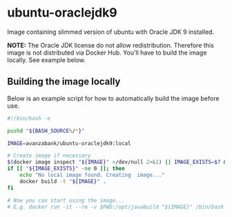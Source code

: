 # ubuntu-oraclejdk9

Image containing slimmed version of ubuntu with Oracle JDK 9 installed.

**NOTE:** The Oracle JDK license do not allow redistribution. Therefore this image is not distributed via Docker Hub.
You'll have to build the image locally. See example below.

## Building the image locally

Below is an example script for how to automatically build the image before use.

````bash
#!/bin/bash -e

pushd "${BASH_SOURCE%/*}"

IMAGE=avanzabank/ubuntu-oraclejdk9:local

# Create image if necessary
$(docker image inspect "${IMAGE}" >/dev/null 2>&1) || IMAGE_EXISTS=$? && true
if [[ "${IMAGE_EXISTS}" -ne 0 ]]; then
    echo "No local image found. Creating  image..."
    docker build -t "${IMAGE}" .
fi

# Now you can start using the image...
# E.g. docker run -it --rm -v $PWD:/opt/javabuild "${IMAGE}" /bin/bash -c "cd /opt/javabuild; ./mvnw clean package"

````
